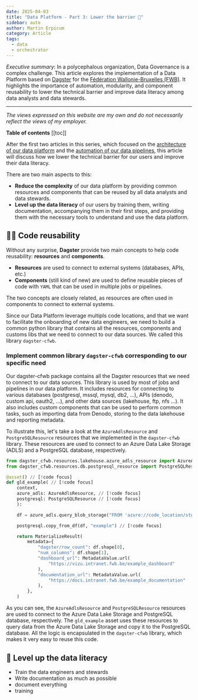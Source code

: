 ```yaml
---
date: 2025-04-03
title: "Data Platform - Part 3: Lower the barrier 🚧"
sidebar: auto
author: Martin Erpicum
category: Article
tags:
  - data
  - orchestrator
---
```


_Executive summary_: In a polycephalous organization, Data Governance is a complex challenge. This article explores the implementation of a Data Platform based on [Dagster](https://dagster.io/) for the [Fédération Wallonie-Bruxelles (FWB)](https://www.federation-wallonie-bruxelles.be). It highlights the importance of automation, modularity, and component reusability to lower the technical barrier and improve data literacy among data analysts and data stewards.

---

_The views expressed on this website are my own and do not necessarily reflect the views of my employer._

**Table of contents**
[[toc]]

After the first two articles in this series, which focused on the [architecture of our data platform](/blog/posts/2025/data_platform_in_fwb_00_intro.html) and the [automation of our data pipelines](/blog/posts/2025/data_platform_in_fwb_01_automate.html), this article will discuss how we lower the technical barrier for our users and improve their data literacy.

There are two main aspects to this:

- **Reduce the complexity** of our data platform by providing common resources and components that can be reused by all data analysts and data stewards.
- **Level up the data literacy** of our users by training them, writing documentation, accompanying them in their first steps, and providing them with the necessary tools to understand and use the data platform.

## 🧑‍💻 Code reusability

Without any surprise, **Dagster** provide two main concepts to help code reusability: **resources** and **components**.

- **Resources** are used to connect to external systems (databases, APIs, etc.)
- **Components** (still kind of new) are used to define reusable pieces of code with `YAML` that can be used in multiple jobs or pipelines.

The two concepts are closely related, as resources are often used in components to connect to external systems.

Since our Data Platform leverage multipls code locations, and that we want to facilitate the onboarding of new data engineers, we need to build a common python library that contains all the resources, components and customs libs that we need to connect to our data sources. We called this library `dagster-cfwb`.

### Implement common library `dagster-cfwb` corresponding to our specific need

<ImageCenter src="https://raw.githubusercontent.com/tintamarre/tintamarre.github.io/refs/heads/master/src/assets/diagrams/dagster_cfwb.drawio.png" alt="" width="400" />

Our dagster-cfwb package contains all the Dagster resources that we need to connect to our data sources. This library is used by most of jobs and pipelines in our data platform. It includes resources for connecting to various databases (postgresql, mssql, mysql, db2, ...), APIs (denodo, custom api, oauth2, ...), and other data sources (lakehouse, ftp, nfs ...). It also includes custom components that can be used to perform common tasks, such as importing data from Denodo, storing to the data lakehouse and reporting metadata.

<ImageCenter src="https://raw.githubusercontent.com/tintamarre/tintamarre.github.io/refs/heads/master/src/assets/diagrams/dagster_cfwb.drawio.svg" alt="" width="600" />

To illustrate this, let's take a look at the `AzureAdlsResource` and `PostgreSQLResource` resources that we implemented in the `dagster-cfwb` library. These resources are used to connect to an Azure Data Lake Storage (ADLS) and a PostgreSQL database, respectively.

```python
from dagster_cfwb.resources.lakehouse.azure_adls_resource import AzureAdlsResource // [!code focus]
from dagster_cfwb.resources.db.postgresql_resource import PostgreSQLResource // [!code focus]

@asset() // [!code focus]
def gld_example( // [!code focus]
    context,
    azure_adls: AzureAdlsResource, // [!code focus]
    postgresql: PostgreSQLResource // [!code focus]
    ):

    df = azure_adls.query_blob_storage("FROM 'azure://code_location/stg/example.parquet'") // [!code focus]

    postgresql.copy_from_df(df, "example") // [!code focus]

    return MaterializeResult(
        metadata={
            "dagster/row_count": df.shape[0],
            "num_columns": df.shape[1],
            "dashboard_url": MetadataValue.url(
                "https://vizu.intranet.fwb.be/example_dashboard"
            ),
            "documentation_url": MetadataValue.url(
                "https://docs.intranet.fwb.be/example_documentation"
            ),
        },
    )

```

As you can see, the `AzureAdlsResource` and `PostgreSQLResource` resources are used to connect to the Azure Data Lake Storage and PostgreSQL database, respectively. The `gld_example` asset uses these resources to query data from the Azure Data Lake Storage and copy it to the PostgreSQL database. All the logic is encapsulated in the `dagster-cfwb` library, which makes it very easy to reuse this code.

## 📖 Level up the data literacy

- Train the data engineers and stewards
- Write documentation as much as possible
- document everything
- training
